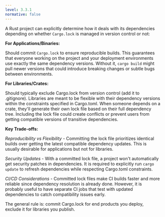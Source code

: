 ```yaml
---
level: 3.3.1
normative: false
---
```


A Rust project can explicitly determine how it deals with its dependencies depending on whether `Cargo.lock` is managed in version control or not:

**For Applications/Binaries:**

Should commit `Cargo.lock` to ensure reproducible builds. This guarantees that everyone working on the project and your deployment environments use exactly the same dependency versions. Without it, `cargo build` might pull newer versions that could introduce breaking changes or subtle bugs between environments.

**For Libraries/Crates:**

Should typically exclude Cargo.lock from version control (add it to .gitignore). Libraries are meant to be flexible with their dependency versions within the constraints specified in Cargo.toml. When someone depends on a crate, they'll generate their own lock file based on their full dependency tree. Including the lock file could create conflicts or prevent users from getting compatible versions of transitive dependencies.

**Key Trade-offs:**

*Reproducibility vs Flexibility* - Committing the lock file prioritizes identical builds over getting the latest compatible dependency updates. This is usually desirable for applications but not for libraries.

*Security Updates* - With a committed lock file, a project won't automatically get security patches in dependencies. It is required to explicitly run `cargo update` to refresh dependencies while respecting Cargo.toml constraints.

*CI/CD Considerations* - Committed lock files make CI builds faster and more reliable since dependency resolution is already done. However, it is probably useful to have separate CI jobs that test with updated dependencies to catch compatibility issues early.

The general rule is: commit Cargo.lock for end products you deploy, exclude it for libraries you publish.
